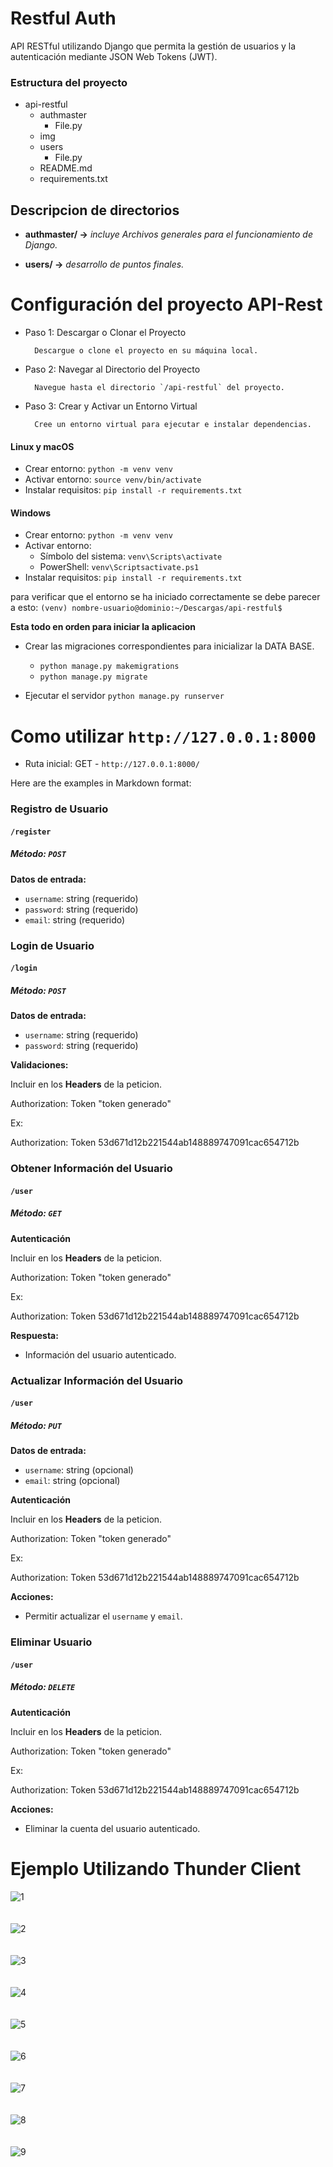 # Restful Auth

API RESTful utilizando Django que permita la gestión de usuarios y la
autenticación mediante JSON Web Tokens (JWT).

### Estructura del proyecto

* api-restful
	+ authmaster
		- File.py
    + img
	+ users
		- File.py
    - README.md
    - requirements.txt
## Descripcion de directorios
- **authmaster/ ->** *incluye Archivos generales para el funcionamiento de Django.*

- **users/ ->** *desarrollo de puntos finales.*

# Configuración del proyecto API-Rest

- Paso 1: Descargar o Clonar el Proyecto

        Descargue o clone el proyecto en su máquina local.

- Paso 2: Navegar al Directorio del Proyecto

        Navegue hasta el directorio `/api-restful` del proyecto.

- Paso 3: Crear y Activar un Entorno Virtual

        Cree un entorno virtual para ejecutar e instalar dependencias.

#### Linux y macOS

* Crear entorno: `python -m venv venv`
* Activar entorno: `source venv/bin/activate`
* Instalar requisitos: `pip install -r requirements.txt`

#### Windows

* Crear entorno: `python -m venv venv`
* Activar entorno:
	+ Símbolo del sistema: `venv\Scripts\activate`
	+ PowerShell: `venv\Scriptsactivate.ps1`
* Instalar requisitos: `pip install -r requirements.txt`

para verificar que el entorno se ha iniciado correctamente se debe parecer a esto:
`(venv) nombre-usuario@dominio:~/Descargas/api-restful$ `

**Esta todo en orden para iniciar la aplicacion**
- Crear las migraciones correspondientes para inicializar la DATA BASE.
    * `python manage.py makemigrations`
    * `python manage.py migrate`

- Ejecutar el servidor
    `python manage.py runserver`

# Como utilizar  `http://127.0.0.1:8000`
 - Ruta inicial: GET - `http://127.0.0.1:8000/`

 Here are the examples in Markdown format:

### Registro de Usuario
#### `/register`
##### Método: `POST`

**Datos de entrada:**

* `username`: string (requerido)
* `password`: string (requerido)
* `email`: string (requerido)

### Login de Usuario
#### `/login`
##### Método: `POST`

**Datos de entrada:**

* `username`: string (requerido)
* `password`: string (requerido)

**Validaciones:**

Incluir en los **Headers** de la peticion.

Authorization: Token "token generado"

Ex:

Authorization: Token 53d671d12b221544ab148889747091cac654712b

### Obtener Información del Usuario
#### `/user`
##### Método: `GET`

**Autenticación**

Incluir en los **Headers** de la peticion.

Authorization: Token "token generado"

Ex:

Authorization: Token 53d671d12b221544ab148889747091cac654712b

**Respuesta:**

* Información del usuario autenticado.

### Actualizar Información del Usuario
#### `/user`
##### Método: `PUT`

**Datos de entrada:**

* `username`: string (opcional)
* `email`: string (opcional)


**Autenticación**

Incluir en los **Headers** de la peticion.

Authorization: Token "token generado"

Ex:

Authorization: Token 53d671d12b221544ab148889747091cac654712b

**Acciones:**

* Permitir actualizar el `username` y `email`.

### Eliminar Usuario
#### `/user`
##### Método: `DELETE`


**Autenticación**

Incluir en los **Headers** de la peticion.

Authorization: Token "token generado"

Ex:

Authorization: Token 53d671d12b221544ab148889747091cac654712b

**Acciones:**

* Eliminar la cuenta del usuario autenticado.
  

# Ejemplo Utilizando **Thunder Client**

![1](img/1.jpg)
<br>
<br>
<br>
![2](img/2.jpg)
<br>
<br>
<br>
![3](img/3.jpg)
<br>
<br>
<br>
![4](img/4.jpg)
<br>
<br>
<br>
![5](img/5.jpg)
<br>
<br>
<br>
![6](img/6.jpg)
<br>
<br>
<br>
![7](img/7.jpg)
<br>
<br>
<br>
![8](img/8.jpg)
<br>
<br>
<br>
![9](img/9.jpg)
